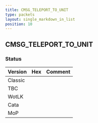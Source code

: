 ```yaml
---
title: CMSG_TELEPORT_TO_UNIT
type: packets
layout: single_markdown_in_list
position: 10
---
```


## CMSG_TELEPORT_TO_UNIT

### Status

Version | Hex | Comment
---------- | ---------- | ---------- 
Classic |  |  
TBC |  |  
WotLK |  |  
Cata |  |  
MoP |  |  